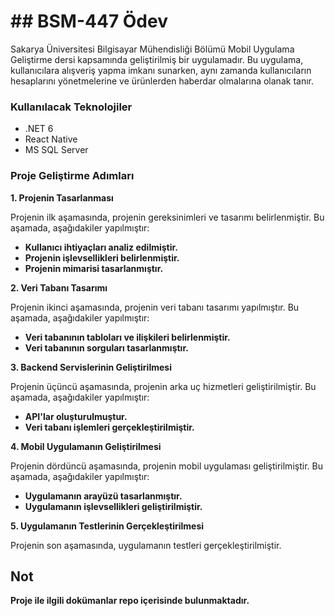 # ## BSM-447 Ödev
Sakarya Üniversitesi Bilgisayar Mühendisliği Bölümü Mobil Uygulama Geliştirme dersi kapsamında geliştirilmiş bir uygulamadır. Bu uygulama, kullanıcılara alışveriş yapma imkanı sunarken, aynı zamanda kullanıcıların hesaplarını yönetmelerine ve  ürünlerden haberdar olmalarına olanak tanır.
### **Kullanılacak Teknolojiler**

 - .NET 6
 - React Native
 - MS SQL Server
### **Proje Geliştirme Adımları**
**1. Projenin Tasarlanması**

Projenin ilk aşamasında, projenin gereksinimleri ve tasarımı belirlenmiştir. Bu aşamada, aşağıdakiler yapılmıştır:

-   **Kullanıcı ihtiyaçları analiz edilmiştir.**
-   **Projenin işlevsellikleri belirlenmiştir.**
-   **Projenin mimarisi tasarlanmıştır.**

**2. Veri Tabanı Tasarımı**

Projenin ikinci aşamasında, projenin veri tabanı tasarımı yapılmıştır. Bu aşamada, aşağıdakiler yapılmıştır:

-   **Veri tabanının tabloları ve ilişkileri belirlenmiştir.**
-   **Veri tabanının sorguları tasarlanmıştır.**

**3. Backend Servislerinin Geliştirilmesi**

Projenin üçüncü aşamasında, projenin arka uç hizmetleri geliştirilmiştir. Bu aşamada, aşağıdakiler yapılmıştır:

-   **API'lar oluşturulmuştur.**
-   **Veri tabanı işlemleri gerçekleştirilmiştir.**

**4. Mobil Uygulamanın Geliştirilmesi**

Projenin dördüncü aşamasında, projenin mobil uygulaması geliştirilmiştir. Bu aşamada, aşağıdakiler yapılmıştır:

-   **Uygulamanın arayüzü tasarlanmıştır.**
-   **Uygulamanın işlevsellikleri geliştirilmiştir.**

**5. Uygulamanın Testlerinin Gerçekleştirilmesi**

Projenin son aşamasında, uygulamanın testleri gerçekleştirilmiştir. 
## Not
**Proje ile ilgili dokümanlar repo içerisinde bulunmaktadır.**
